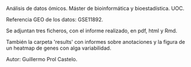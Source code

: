 Análisis de datos ómicos. Máster de bioinformática y bioestadística. UOC.

Referencia GEO de los datos: GSE11892.

Se adjuntan tres ficheros, con el informe realizado, en pdf, html y Rmd.

También la carpeta 'results' con informes sobre anotaciones y la figura de un heatmap de genes con alga variabilidad.

Autor: Guillermo Prol Castelo.